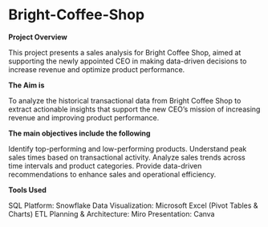 # Bright-Coffee-Shop

**Project Overview**

This project presents a sales analysis for Bright Coffee Shop, aimed at supporting the newly appointed CEO in making data-driven decisions to increase revenue and optimize product performance.

**The Aim is**

To analyze the historical transactional data from Bright Coffee Shop to extract actionable insights that support the new CEO’s mission of increasing revenue and improving product performance.

**The main objectives include the following**

Identify top-performing and low-performing products.
Understand peak sales times based on transactional activity.
Analyze sales trends across time intervals and product categories.
Provide data-driven recommendations to enhance sales and operational efficiency.

**Tools Used**

SQL Platform: Snowflake
Data Visualization: Microsoft Excel (Pivot Tables & Charts)
ETL Planning & Architecture: Miro
Presentation: Canva

